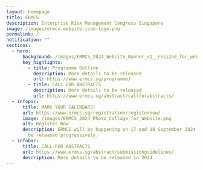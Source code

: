 ```yaml
---
layout: homepage
title: ERMCS
description: Enterprise Risk Management Congress Singapore
image: /images/ermcs-website-icon-logo.png
permalink: /
notification: ""
sections:
  - hero:
      background: /images/ERMCS_2024_Website_Banner_v1__resized_for_website_.png
      key_highlights:
        - title: Programme Outline
          description: More details to be released
          url: https://www.ermcs.sg/programme/
        - title: CALL FOR ABSTRACTS
          description: More details to be released
          url: https://www.ermcs.sg/abstract/callforabstracts/
  - infopic:
      title: MARK YOUR CALENDARS!
      url: https://www.ermcs.sg/registration/registernow/
      image: /images/ERMCS_2024_Photo_Collage_for_Website.png
      alt: Register Now
      description: ERMCS will be happening on 17 and 18 September 2024. Details will
        be released progressively.
  - infobar:
      title: CALL FOR ABSTRACTS
      url: https://www.ermcs.sg/abstract/submissionguidelines/
      description: More details to be released in 2024
---
```

